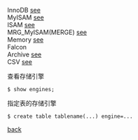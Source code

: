 InnoDB [see](1/1.md)  
MyISAM [see](1/2.md)  
ISAM [see](1/3.md)  
MRG_MyISAM(MERGE) [see](1/4.md)  
Memory [see](1/5.md)  
Falcon  
Archive [see](1/6.md)  
CSV [see](1/7.md)  

查看存储引擎  
```
$ show engines;
```

指定表的存储引擎  
```
$ create table tablename(...) engine=...  
```

[back](../6.md)  